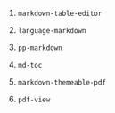 
1. `markdown-table-editor`

2. `language-markdown`

3. `pp-markdown`

4. `md-toc`

5. `markdown-themeable-pdf`

6. `pdf-view`
